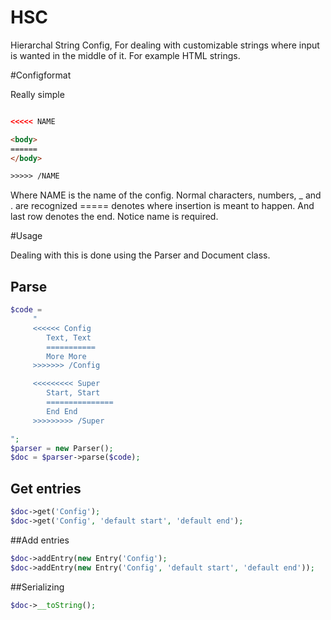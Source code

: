 # HSC
Hierarchal String Config, For dealing with customizable strings where input is wanted in the middle of it.
For example HTML strings.

#Configformat

Really simple

```html

<<<<< NAME

<body>
======
</body>

>>>>> /NAME

```

Where NAME is the name of the config. Normal characters, numbers, _ and . are recognized
===== denotes where insertion is meant to happen.
And last row denotes the end. Notice name is required.



#Usage

Dealing with this is done using the Parser and Document class.

## Parse

 ```php
 $code =
      "
      <<<<<< Config
         Text, Text
         ===========
         More More
      >>>>>>> /Config

      <<<<<<<<< Super
         Start, Start
         ===============
         End End
      >>>>>>>>> /Super

 ";
 $parser = new Parser();
 $doc = $parser->parse($code);
 ```
 
 
## Get entries
 
 ```php
 $doc->get('Config');
 $doc->get('Config', 'default start', 'default end');
 ```
 
##Add entries
 
 ```php
 $doc->addEntry(new Entry('Config');
 $doc->addEntry(new Entry('Config', 'default start', 'default end'));
 ```

##Serializing

 ```php
 $doc->__toString();
 ```